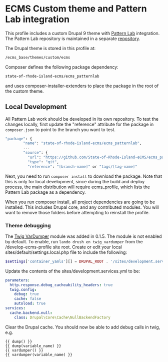 # ECMS Custom theme and Pattern Lab integration

This profile includes a custom Drupal 9 theme with [Pattern Lab] integration.
The Pattern Lab repository is maintained in a separate [repository](https://github.com/State-of-Rhode-Island-eCMS/ecms_patternlab).

The Drupal theme is stored in this profile at:

```bash
/ecms_base/themes/custom/ecms
```

Composer defines the following package dependency:
```bash
state-of-rhode-island-ecms/ecms_patternlab
```
and uses composer-installer-extenders to place the package in the root of the custom theme.

## Local Development
All Pattern Lab work should be developed in its own repository. To test the changes locally,
first update the "reference" attribute for the package in `composer.json`
to point to the branch you want to test.
```bash
"package": {
        "name": "state-of-rhode-island-ecms/ecms_patternlab",
        ...
        "source": {
          "url": "https://github.com/State-of-Rhode-Island-eCMS/ecms_patternlab",
          "type": "git",
          "reference": "[branch-name]" or "tags/[tag-name]"
```
Next, you need to run `composer install` to download the package. Note that
this is only for local development, since during the build and deploy process,
the main distribution will require ecms_profile, which lists the Pattern Lab package
as a dependency.

When you run composer install, all project dependencies are going to be installed.
This includes Drupal core, and any contributed modules. You will want to remove
those folders before attempting to reinstall the profile.

### Theme debugging
The [Twig VarDumper] module was added in 0.1.5. The module is not enabled by default.
To enable, run `lando drush en twig_vardumper` from the /develop-ecms-profile site root.
Create or edit your local sites/default/settings.local.php file to include the following:
```php
$settings['container_yamls'][] = DRUPAL_ROOT . '/sites/development.services.yml';
```
Update the contents of the sites/development.services.yml to be:
```yml
parameters:
  http.response.debug_cacheability_headers: true
  twig.config:
    debug: true
    cache: false
    autoload: true
services:
  cache.backend.null:
    class: Drupal\Core\Cache\NullBackendFactory

```
Clear the Drupal cache. You should now be able to add debug calls in twig, e.g.
```twig
{{ dump() }}
{{ dump(variable_name) }}
{{ vardumper() }}
{{ vardumper(variable_name) }}
```


[Pattern Lab]: https://patternlab.io/
[Twig VarDumper]: https://www.drupal.org/project/twig_vardumper

